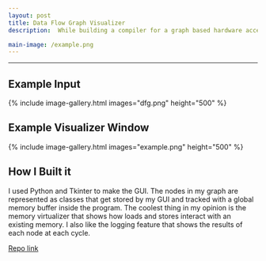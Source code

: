 ```yaml
---
layout: post
title: Data Flow Graph Visualizer
description:  While building a compiler for a graph based hardware accelearator I realized I had no way to test the execution graphs I was generating. I built this tool to simulate memory interactions and observe the execution results each cycle for a data flow graph. 

main-image: /example.png
---
```


---
## Example Input
{% include image-gallery.html images="dfg.png" height="500" %}

## Example Visualizer Window
{% include image-gallery.html images="example.png" height="500" %}

## How I Built it
I used Python and Tkinter to make the GUI. The nodes in my graph are represented as classes that get stored by my GUI and tracked with a global memory buffer inside the program. The coolest thing in my opinion is the memory virtualizer that shows how loads and stores interact with an existing memory. I also like the logging feature that shows the results of each node at each cycle.

[Repo link](https://github.com/pncel/RipTide_compiler/tree/main/visualizer)
